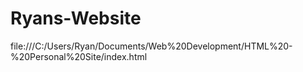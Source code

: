 # Ryans-Website
file:///C:/Users/Ryan/Documents/Web%20Development/HTML%20-%20Personal%20Site/index.html
